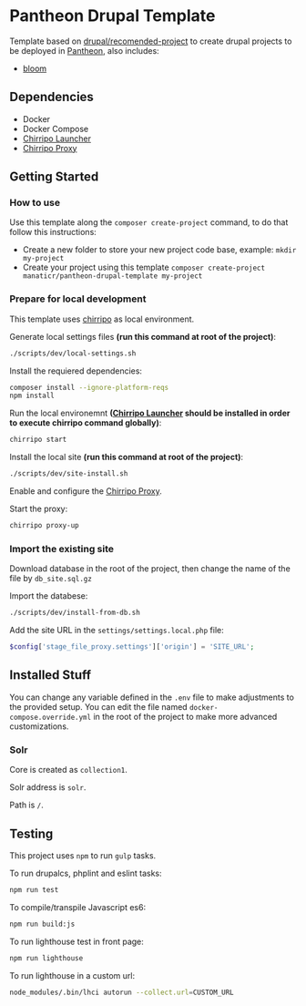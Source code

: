 # Pantheon Drupal Template

Template based on [drupal/recomended-project](https://github.com/drupal/recommended-project) to create drupal projects to be deployed in [Pantheon](https://pantheon.io/), also includes:

- [bloom](https://github.com/ManatiCR/bloom)

## Dependencies

- Docker
- Docker Compose
- [Chirripo Launcher](https://docs.chirripo.dev/chirripo-launcher/)
- [Chirripo Proxy](https://docs.chirripo.dev/chirripo-proxy/)

## Getting Started

### How to use
Use this template along the `composer create-project` command, to do that follow this instructions:
- Create a new folder to store your new project code base, example: `mkdir my-project`
- Create your project using this template `composer create-project manaticr/pantheon-drupal-template my-project`
### Prepare for local development

This template uses [chirripo](https://docs.chirripo.dev/) as local environment.

Generate local settings files **(run this command at root of the project)**:

```bash
./scripts/dev/local-settings.sh
```

Install the requiered dependencies:

```bash
composer install --ignore-platform-reqs
npm install
```

Run the local environemnt **([Chirripo Launcher](https://docs.chirripo.dev/chirripo-launcher/) should be installed in order to execute chirripo command globally)**:

```bash
chirripo start
```

Install the local site **(run this command at root of the project)**:

```bash
./scripts/dev/site-install.sh
```

Enable and configure the [Chirripo Proxy](https://docs.chirripo.dev/chirripo-proxy/).

Start the proxy:

```bash
chirripo proxy-up
```

### Import the existing site

Download database in the root of the project, then change the name of the file by `db_site.sql.gz`

Import the databese:

```bash
./scripts/dev/install-from-db.sh
```

Add the site URL in the  `settings/settings.local.php` file:

```php
$config['stage_file_proxy.settings']['origin'] = 'SITE_URL';
```

## Installed Stuff

You can change any variable defined in the `.env` file to make adjustments to the provided setup. You can edit the file named `docker-compose.override.yml` in the root of the project to make more advanced customizations.

### Solr

Core is created as `collection1`.

Solr address is `solr`.

Path is `/`.

## Testing

This project uses `npm` to run `gulp` tasks.

To run drupalcs, phplint and eslint tasks:

```bash
npm run test
```

To compile/transpile Javascript es6:

```bash
npm run build:js
```

To run lighthouse test in front page:

```bash
npm run lighthouse
```

To run lighthouse in a custom url:

```bash
node_modules/.bin/lhci autorun --collect.url=CUSTOM_URL
```
